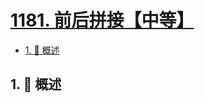 # [1181. 前后拼接【中等】](https://github.com/Tdahuyou/TNotes.leetcode/tree/main/notes/1181.%20%E5%89%8D%E5%90%8E%E6%8B%BC%E6%8E%A5%E3%80%90%E4%B8%AD%E7%AD%89%E3%80%91)

<!-- region:toc -->

- [1. 📝 概述](#1--概述)

<!-- endregion:toc -->

## 1. 📝 概述
